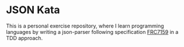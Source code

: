 # JSON Kata

This is a personal exercise repository, where I learn programming languages by writing a json-parser following specification [FRC7159](https://tools.ietf.org/html/rfc7159) in a TDD approach.
